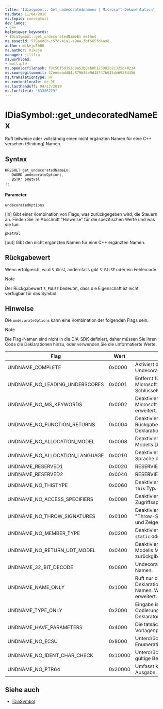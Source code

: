 ```yaml
---
title: 'Idiasymbol:: Get_undecoratednameex | Microsoft-Dokumentation'
ms.date: 11/04/2016
ms.topic: conceptual
dev_langs:
- C++
helpviewer_keywords:
- IDiaSymbol::get_undecoratedNameEx method
ms.assetid: 579aed0b-c57d-41a1-a94a-3bf665fd4a9d
author: mikejo5000
ms.author: mikejo
manager: jillfra
ms.workload:
- multiple
ms.openlocfilehash: f9c50f5d352d8a52b0eb8b125992b2c325e48234
ms.sourcegitcommit: 47eeeeadd84c879636e9d48747b615de69384356
ms.translationtype: HT
ms.contentlocale: de-DE
ms.lasthandoff: 04/23/2019
ms.locfileid: "63386779"
---
```

# <a name="idiasymbolgetundecoratednameex"></a>IDiaSymbol::get_undecoratedNameEx
Ruft teilweise oder vollständig einen nicht ergänzten Namen für eine C++ versehen (Bindung) Namen.

## <a name="syntax"></a>Syntax

```C++
HRESULT get_undecoratedNameEx( 
   DWORD undecorateOptions,
   BSTR* pRetval
);
```

#### <a name="parameters"></a>Parameter
 `undecoratedOptions`

[in] Gibt einer Kombination von Flags, was zurückgegeben wird, die Steuern an. Finden Sie im Abschnitt "Hinweise" für die spezifischen Werte und was sie tun.

 `pRetVal`

[out] Gibt den nicht ergänzten Namen für eine C++ ergänzten Namen.

## <a name="return-value"></a>Rückgabewert
 Wenn erfolgreich, wird `S_OK`ist, andernfalls gibt `S_FALSE` oder ein Fehlercode.

> [!NOTE]
> Der Rückgabewert `S_FALSE` bedeutet, dass die Eigenschaft ist nicht verfügbar für das Symbol.

## <a name="remarks"></a>Hinweise
 Die `undecorateOptions` kann eine Kombination der folgenden Flags sein.

> [!NOTE]
> Die Flag-Namen sind nicht in die DIA-SDK definiert, daher müssen Sie Ihren Code die Deklarationen hinzu, oder verwenden Sie die unformatierte Werte.

|Flag|Wert|Beschreibung|
|----------|-----------|-----------------|
|UNDNAME_COMPLETE|0x0000|Aktiviert die vollständige Undecoration.|
|UNDNAME_NO_LEADING_UNDERSCORES|0x0001|Entfernt führende Unterstriche von Microsoft erweitert Schlüsselwörter.|
|UNDNAME_NO_MS_KEYWORDS|0x0002|Deaktiviert die Erweiterung der Microsoft-Schlüsselwörter erweitert.|
|UNDNAME_NO_FUNCTION_RETURNS|0x0004|Deaktiviert die Erweiterung des Rückgabetyps für die primäre Deklaration.|
|UNDNAME_NO_ALLOCATION_MODEL|0x0008|Deaktiviert die Erweiterung des Modells Deklaration.|
|UNDNAME_NO_ALLOCATION_LANGUAGE|0x0010|Deaktiviert die Erweiterung der Sprache deklarationsspezifizierer.|
|UNDNAME_RESERVED1|0x0020|RESERVIERT.|
|UNDNAME_RESERVED2|0x0040|RESERVIERT.|
|UNDNAME_NO_THISTYPE|0x0060|Deaktiviert alle Modifizierer auf der `this` Typ.|
|UNDNAME_NO_ACCESS_SPECIFIERS|0x0080|Deaktiviert die Erweiterung der Zugriffsspezifizierer für Member.|
|UNDNAME_NO_THROW_SIGNATURES|0x0100|Deaktiviert die Erweiterung "Throw-Signaturen" für Funktionen und Zeigern auf Funktionen.|
|UNDNAME_NO_MEMBER_TYPE|0x0200|Deaktiviert die Erweiterung der `static` oder `virtual` Member.|
|UNDNAME_NO_RETURN_UDT_MODEL|0x0400|Deaktiviert die Erweiterung des Modells Microsoft zur UDT zurückgibt.|
|UNDNAME_32_BIT_DECODE|0x0800|Undecorates 32-Bit-ergänzte Namen.|
|UNDNAME_NAME_ONLY|0x1000|Ruft nur den Namen für die primäre Deklaration an; Gibt nur [Bereich::] Namen.  Wird die Vorlage Params erweitert.|
|UNDNAME_TYPE_ONLY|0x2000|Eingabe ist nur ein Typ, die Codierung. erstellt einen abstrakten Deklarator.|
|UNDNAME_HAVE_PARAMETERS|0x4000|Die tatsächlichen Vorlagenparameter sind verfügbar.|
|UNDNAME_NO_ECSU|0x8000|Unterdrückt die Enumeration/Klasse/Struktur/Union.|
|UNDNAME_NO_IDENT_CHAR_CHECK|0x10000|Unterdrückt die Überprüfung auf gültige Bezeichnerzeichen.|
|UNDNAME_NO_PTR64|0x20000|Umfasst keine ptr64 in der Ausgabe.|

## <a name="see-also"></a>Siehe auch
- [IDiaSymbol](../../debugger/debug-interface-access/idiasymbol.md)